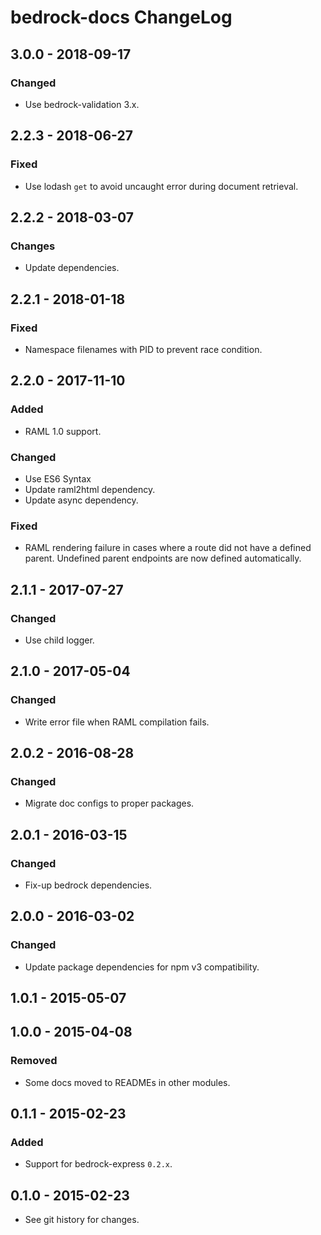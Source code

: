 # bedrock-docs ChangeLog

## 3.0.0 - 2018-09-17

### Changed
- Use bedrock-validation 3.x.

## 2.2.3 - 2018-06-27

### Fixed
- Use lodash `get` to avoid uncaught error during document retrieval.

## 2.2.2 - 2018-03-07

### Changes
- Update dependencies.

## 2.2.1 - 2018-01-18

### Fixed
- Namespace filenames with PID to prevent race condition.

## 2.2.0 - 2017-11-10

### Added
- RAML 1.0 support.

### Changed
- Use ES6 Syntax  
- Update raml2html dependency.
- Update async dependency.

### Fixed
- RAML rendering failure in cases where a route did not have a defined parent.
  Undefined parent endpoints are now defined automatically.

## 2.1.1 - 2017-07-27

### Changed
- Use child logger.

## 2.1.0 - 2017-05-04

### Changed
- Write error file when RAML compilation fails.

## 2.0.2 - 2016-08-28

### Changed
- Migrate doc configs to proper packages.

## 2.0.1 - 2016-03-15

### Changed
- Fix-up bedrock dependencies.

## 2.0.0 - 2016-03-02

### Changed
- Update package dependencies for npm v3 compatibility.

## 1.0.1 - 2015-05-07

## 1.0.0 - 2015-04-08

### Removed
- Some docs moved to READMEs in other modules.

## 0.1.1 - 2015-02-23

### Added
- Support for bedrock-express `0.2.x`.

## 0.1.0 - 2015-02-23

- See git history for changes.
